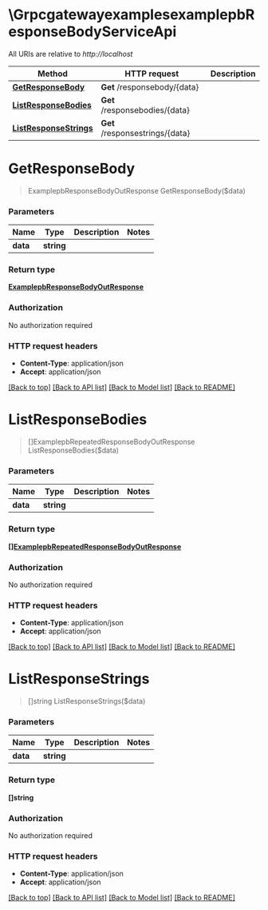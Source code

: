 # \GrpcgatewayexamplesexamplepbResponseBodyServiceApi

All URIs are relative to *http://localhost*

Method | HTTP request | Description
------------- | ------------- | -------------
[**GetResponseBody**](GrpcgatewayexamplesexamplepbResponseBodyServiceApi.md#GetResponseBody) | **Get** /responsebody/{data} | 
[**ListResponseBodies**](GrpcgatewayexamplesexamplepbResponseBodyServiceApi.md#ListResponseBodies) | **Get** /responsebodies/{data} | 
[**ListResponseStrings**](GrpcgatewayexamplesexamplepbResponseBodyServiceApi.md#ListResponseStrings) | **Get** /responsestrings/{data} | 


# **GetResponseBody**
> ExamplepbResponseBodyOutResponse GetResponseBody($data)




### Parameters

Name | Type | Description  | Notes
------------- | ------------- | ------------- | -------------
 **data** | **string**|  | 

### Return type

[**ExamplepbResponseBodyOutResponse**](examplepbResponseBodyOutResponse.md)

### Authorization

No authorization required

### HTTP request headers

 - **Content-Type**: application/json
 - **Accept**: application/json

[[Back to top]](#) [[Back to API list]](../README.md#documentation-for-api-endpoints) [[Back to Model list]](../README.md#documentation-for-models) [[Back to README]](../README.md)

# **ListResponseBodies**
> []ExamplepbRepeatedResponseBodyOutResponse ListResponseBodies($data)




### Parameters

Name | Type | Description  | Notes
------------- | ------------- | ------------- | -------------
 **data** | **string**|  | 

### Return type

[**[]ExamplepbRepeatedResponseBodyOutResponse**](examplepbRepeatedResponseBodyOutResponse.md)

### Authorization

No authorization required

### HTTP request headers

 - **Content-Type**: application/json
 - **Accept**: application/json

[[Back to top]](#) [[Back to API list]](../README.md#documentation-for-api-endpoints) [[Back to Model list]](../README.md#documentation-for-models) [[Back to README]](../README.md)

# **ListResponseStrings**
> []string ListResponseStrings($data)




### Parameters

Name | Type | Description  | Notes
------------- | ------------- | ------------- | -------------
 **data** | **string**|  | 

### Return type

**[]string**

### Authorization

No authorization required

### HTTP request headers

 - **Content-Type**: application/json
 - **Accept**: application/json

[[Back to top]](#) [[Back to API list]](../README.md#documentation-for-api-endpoints) [[Back to Model list]](../README.md#documentation-for-models) [[Back to README]](../README.md)

